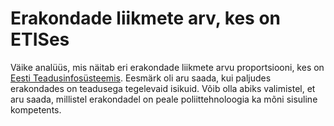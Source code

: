 # Erakondade liikmete arv, kes on ETISes

Väike analüüs, mis näitab eri erakondade liikmete arvu proportsiooni, kes on [Eesti Teadusinfosüsteemis](https://www.etis.ee/).
Eesmärk oli aru saada, kui paljudes erakondades on teadusega
tegelevaid isikuid. Võib olla abiks valimistel, et aru saada, 
millistel erakondadel on peale poliittehnoloogia ka mõni sisuline kompetents.